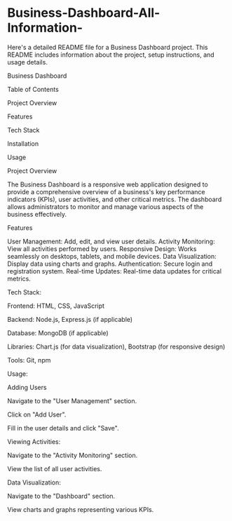 # Business-Dashboard-All-Information-

Here's a detailed README file for a Business Dashboard project. This README includes information about the project, setup instructions, and usage details.

Business Dashboard

Table of Contents

Project Overview

Features

Tech Stack

Installation

Usage

 
Project Overview

The Business Dashboard is a responsive web application designed to provide a comprehensive overview of a business's key performance indicators (KPIs), user activities, and other critical metrics. The dashboard allows administrators to monitor and manage various aspects of the business effectively.

Features

User Management: Add, edit, and view user details.
Activity Monitoring: View all activities performed by users.
Responsive Design: Works seamlessly on desktops, tablets, and mobile devices.
Data Visualization: Display data using charts and graphs.
Authentication: Secure login and registration system.
Real-time Updates: Real-time data updates for critical metrics.

Tech Stack:

Frontend: HTML, CSS, JavaScript

Backend: Node.js, Express.js (if applicable)

Database: MongoDB (if applicable)

Libraries: Chart.js (for data visualization), Bootstrap (for responsive design)

Tools: Git, npm

Usage:

Adding Users

Navigate to the "User Management" section.

Click on "Add User".

Fill in the user details and click "Save".

Viewing Activities:

Navigate to the "Activity Monitoring" section.

View the list of all user activities.

Data Visualization:

Navigate to the "Dashboard" section.

View charts and graphs representing various KPIs.
